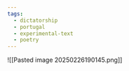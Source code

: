 ```yaml
---
tags:
  - dictatorship
  - portugal
  - experimental-text
  - poetry
---
```

![[Pasted image 20250226190145.png]]